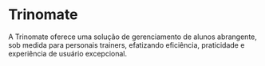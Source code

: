 # Trinomate

A Trinomate oferece uma solução de gerenciamento de alunos abrangente, sob medida para personais trainers, efatizando eficiência, praticidade e experiência de usuário excepcional.

